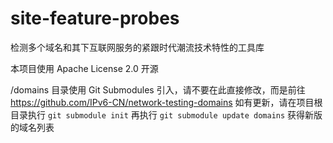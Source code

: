 # site-feature-probes
检测多个域名和其下互联网服务的紧跟时代潮流技术特性的工具库

本项目使用 Apache License 2.0 开源

/domains 目录使用 Git Submodules 引入，请不要在此直接修改，而是前往 https://github.com/IPv6-CN/network-testing-domains
如有更新，请在项目根目录执行 `git submodule init` 再执行 `git submodule update domains` 获得新版的域名列表
